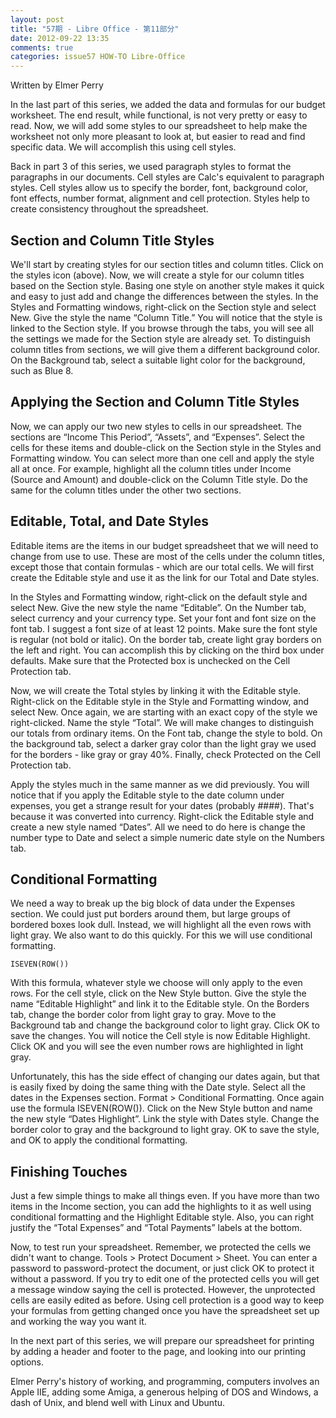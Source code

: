 ```yaml
---
layout: post
title: "57期 - Libre Office - 第11部分"
date: 2012-09-22 13:35
comments: true
categories: issue57 HOW-TO Libre-Office
---
```


Written by Elmer Perry

In the last part of this series, we added the data and formulas for our budget worksheet. The end result, while functional, is not very pretty or easy to read. Now, we will add some styles to our spreadsheet to help make the worksheet not only more pleasant to look at, but easier to read and find specific data. We will accomplish this using cell styles.
 
Back in part 3 of this series, we used paragraph styles to format the paragraphs in our documents. Cell styles are Calc's equivalent to paragraph styles. Cell styles allow us to specify the border, font, background color, font effects, number format, alignment and cell protection. Styles help to create consistency throughout the spreadsheet. 

## Section and Column Title Styles

We'll start by creating styles for our section titles and column titles. Click on the styles icon (above).
Now, we will create a style for our column titles based on the Section style. Basing one style on another style makes it quick and easy to just add and change the differences between the styles. In the Styles and Formatting windows, right-click on the Section style and select New. Give the style the name “Column Title.” You will notice that the style is linked to the Section style. If you browse through the tabs, you will see all the settings we made for the Section style are already set. To distinguish column titles from sections, we will give them a different background color. On the Background tab, select a suitable light color for the background, such as Blue 8. 

## Applying the Section and Column Title Styles

Now, we can apply our two new styles to cells in our spreadsheet. The sections are “Income This Period”, “Assets”, and “Expenses”. Select the cells for these items and double-click on the Section style in the Styles and Formatting window. You can select more than one cell and apply the style all at once. For example, highlight all the column titles under Income (Source and Amount) and double-click on the Column Title style. Do the same for the column titles under the other two sections. 

## Editable, Total, and Date Styles

Editable items are the items in our budget spreadsheet that we will need to change from use to use. These are most of the cells under the column titles, except those that contain formulas - which are our total cells. We will first create the Editable style and use it as the link for our Total and Date styles. 

In the Styles and Formatting window, right-click on the default style and select New. Give the new style the name “Editable”. On the Number tab, select currency and your currency type. Set your font and font size on the font tab. I suggest a font size of at least 12 points. Make sure the font style is regular (not bold or italic). On the border tab, create light gray borders on the left and right. You can accomplish this by clicking on the third box under defaults. Make sure that the Protected box is unchecked on the Cell Protection tab. 

Now, we will create the Total styles by linking it with the Editable style. Right-click on the Editable style in the Style and Formatting window, and select New. Once again, we are starting with an exact copy of the style we right-clicked. Name the style “Total”. We will make changes to distinguish our totals from ordinary items. On the Font tab, change the style to bold. On the background tab, select a darker gray color than the light gray we used for the borders - like gray or gray 40%. Finally, check Protected on the Cell Protection tab. 

Apply the styles much in the same manner as we did previously. You will notice that if you apply the Editable style to the date column under expenses, you get a strange result for your dates (probably ####). That's because it was converted into currency. Right-click the Editable style and create a new style named “Dates”. All we need to do here is change the number type to Date and select a simple numeric date style on the Numbers tab.

## Conditional Formatting

We need a way to break up the big block of data under the Expenses section. We could just put borders around them, but large groups of bordered boxes look dull. Instead, we will highlight all the even rows with light gray. We also want to do this quickly. For this we will use conditional formatting. 

    ISEVEN(ROW())

With this formula, whatever style we choose will only apply to the even rows. For the cell style, click on the New Style button. Give the style the name “Editable Highlight” and link it to the Editable style. On the Borders tab, change the border color from light gray to gray. Move to the Background tab and change the background color to light gray. Click OK to save the changes. You will notice the Cell style is now Editable Highlight. Click OK and you will see the even number rows are highlighted in light gray. 

Unfortunately, this has the side effect of changing our dates again, but that is easily fixed by doing the same thing with the Date style. Select all the dates in the Expenses section. Format > Conditional Formatting. Once again use the formula ISEVEN(ROW()). Click on the New Style button and name the new style “Dates Highlight”. Link the style with Dates style. Change the border color to gray and the background to light gray. OK to save the style, and OK to apply the conditional formatting. 

## Finishing Touches

Just a few simple things to make all things even. If you have more than two items in the Income section, you can add the highlights to it as well using conditional formatting and the Highlight Editable style. Also, you can right justify the “Total Expenses” and “Total Payments” labels at the bottom.

Now, to test run your spreadsheet. Remember, we protected the cells we didn't want to change. Tools > Protect Document > Sheet. You can enter a password to password-protect the document, or just click OK to protect it without a password. If you try to edit one of the protected cells you will get a message window saying the cell is protected. However, the unprotected cells are easily edited as before. Using cell protection is a good way to keep your formulas from getting changed once you have the spreadsheet set up and working the way you want it. 

In the next part of this series, we will prepare our spreadsheet for printing by adding a header and footer to the page, and looking into our printing options. 


Elmer Perry's history of working, and programming, computers involves an Apple IIE, adding some Amiga, a generous helping of DOS and Windows, a dash of Unix, and blend well with Linux and Ubuntu.
